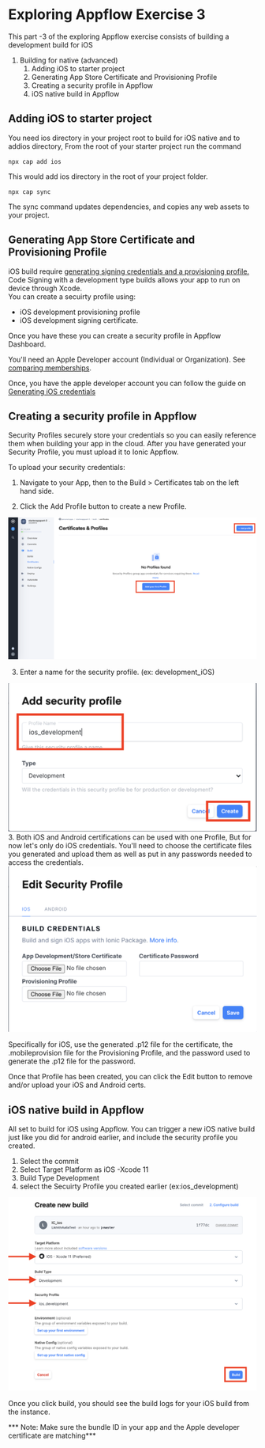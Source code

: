 # Exploring Appflow Exercise 3

This part -3 of the exploring Appflow exercise consists of building a development build for iOS

1. Building for native (advanced)
    1. Adding iOS to starter project
    2. Generating App Store Certificate and Provisioning Profile
    3. Creating a security profile in Appflow
    4. iOS native build in Appflow
    
    
## Adding iOS to starter project

You need ios directory in your project root to build for iOS native and to addios directory, From the root of your starter project run the command
```
npx cap add ios
```
This would add ios directory in the root of your project folder.

```
npx cap sync
```

The sync command updates dependencies, and copies any web assets to your project.

## Generating App Store Certificate and Provisioning Profile

iOS build require [generating signing credentials and a provisioning profile. ](https://ionicframework.com/docs/appflow/package/credentials#android-credentials)Code Signing with a development type builds allows your app to run on device through Xcode. <br> You can create a secuirty profile using:
* iOS development provisioning profile 
* iOS development signing certificate.

Once you have these you can create a security profile in Appflow Dashboard.

You'll need an Apple Developer account (Individual or Organization). See
[comparing
memberships](https://developer.apple.com/support/compare-memberships/).

Once, you have the apple developer account you can follow the guide on [Generating iOS credentials](https://ionicframework.com/docs/appflow/package/credentials#ios-credentials) 

## Creating a security profile in Appflow

Security Profiles securely store your credentials so you can easily reference them when building your app in the cloud. After you have generated your Security Profile, you must upload it to Ionic Appflow.

To upload your security credentials:

1. Navigate to your App, then to the Build > Certificates tab on the left hand side.

2. Click the Add Profile button to create a new Profile. 

![Appflow](images/img_11.png)
</widget>

3. Enter a name for the security profile. (ex: development_iOS)

![Appflow](images/img_12.png)
3. Both iOS and Android certifications can be used with one Profile, But for now let's only do iOS credentials. You'll need to choose the certificate files you generated and upload them as well as put in any passwords needed to access the credentials.
![Appflow](images/img_13.png)

Specifically for iOS, use the generated .p12 file for the certificate, the .mobileprovision file for the Provisioning Profile, and the password used to generate the .p12 file for the password.

Once that Profile has been created, you can click the Edit button to remove and/or upload your iOS and Android certs.

## iOS native build in Appflow

All set to build for iOS using Appflow. You can trigger a new iOS native build just like you did for android earlier, and include the security profile you created.

1. Select the commit
2. Select Target Platform as iOS -Xcode 11
3. Build Type Development
4. select the Secuirty Profile you created earlier (ex:ios_development)

![Appflow](images/img_14.png)

Once you click build, you should see the build logs for your iOS build from the instance.

*** Note: Make sure the bundle ID in your app and the Apple developer certificate are matching***
